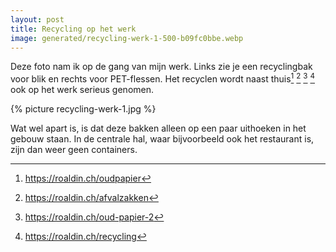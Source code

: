```yaml
---
layout: post
title: Recycling op het werk
image: generated/recycling-werk-1-500-b09fc0bbe.webp
---
```


Deze foto nam ik op de gang van mijn werk. Links zie je een recyclingbak voor blik en rechts voor PET-flessen. Het recyclen wordt naast thuis[^1] [^2] [^3] [^4] ook op het werk serieus genomen.

{% picture recycling-werk-1.jpg %}

Wat wel apart is, is dat deze bakken alleen op een paar uithoeken in het gebouw staan. In de centrale hal, waar bijvoorbeeld ook het restaurant is, zijn dan weer geen containers.

[^1]: https://roaldin.ch/oudpapier
[^2]: https://roaldin.ch/afvalzakken
[^3]: https://roaldin.ch/oud-papier-2
[^4]: https://roaldin.ch/recycling
